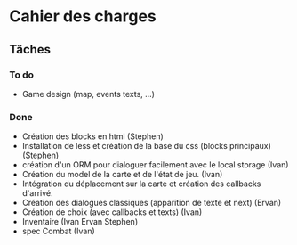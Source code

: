 # Cahier des charges

## Tâches

### To do


- Game design (map, events texts, ...)

### Done

- Création des blocks en html (Stephen)
- Installation de less et création de la base du css (blocks principaux) (Stephen)
- création d'un ORM pour dialoguer facilement avec le local storage (Ivan)
- Création du model de la carte et de l'état de jeu. (Ivan)
- Intégration du déplacement sur la carte et création des callbacks d'arrivé.
- Création des dialogues classiques (apparition de texte et next) (Ervan)
- Création de choix (avec callbacks et texts) (Ivan)
- Inventaire (Ivan Ervan Stephen)
- spec Combat (Ivan)
